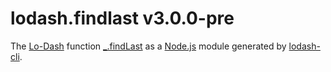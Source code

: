 # lodash.findlast v3.0.0-pre

The [Lo-Dash](https://lodash.com/) function [_.findLast](http://lodash.com/docs#findLast) as a [Node.js](http://nodejs.org/) module generated by [lodash-cli](https://www.npmjs.com/package/lodash-cli).
